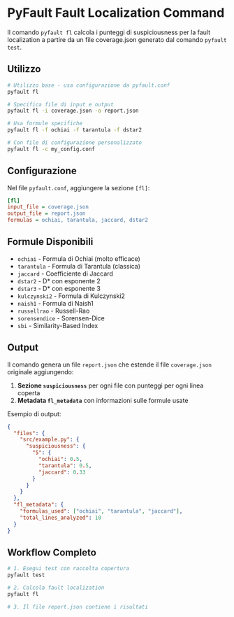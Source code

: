 # PyFault Fault Localization Command

Il comando `pyfault fl` calcola i punteggi di suspiciousness per la fault localization a partire da un file coverage.json generato dal comando `pyfault test`.

## Utilizzo

```bash
# Utilizzo base - usa configurazione da pyfault.conf
pyfault fl

# Specifica file di input e output
pyfault fl -i coverage.json -o report.json

# Usa formule specifiche
pyfault fl -f ochiai -f tarantula -f dstar2

# Con file di configurazione personalizzato
pyfault fl -c my_config.conf
```

## Configurazione

Nel file `pyfault.conf`, aggiungere la sezione `[fl]`:

```ini
[fl]
input_file = coverage.json
output_file = report.json
formulas = ochiai, tarantula, jaccard, dstar2
```

## Formule Disponibili

- `ochiai` - Formula di Ochiai (molto efficace)
- `tarantula` - Formula di Tarantula (classica)
- `jaccard` - Coefficiente di Jaccard
- `dstar2` - D* con esponente 2 
- `dstar3` - D* con esponente 3
- `kulczynski2` - Formula di Kulczynski2
- `naish1` - Formula di Naish1
- `russellrao` - Russell-Rao
- `sorensendice` - Sorensen-Dice
- `sbi` - Similarity-Based Index

## Output

Il comando genera un file `report.json` che estende il file `coverage.json` originale aggiungendo:

1. **Sezione `suspiciousness`** per ogni file con punteggi per ogni linea coperta
2. **Metadata `fl_metadata`** con informazioni sulle formule usate

Esempio di output:
```json
{
  "files": {
    "src/example.py": {
      "suspiciousness": {
        "5": {
          "ochiai": 0.5,
          "tarantula": 0.5,
          "jaccard": 0.33
        }
      }
    }
  },
  "fl_metadata": {
    "formulas_used": ["ochiai", "tarantula", "jaccard"],
    "total_lines_analyzed": 10
  }
}
```

## Workflow Completo

```bash
# 1. Esegui test con raccolta copertura
pyfault test

# 2. Calcola fault localization
pyfault fl

# 3. Il file report.json contiene i risultati
```
